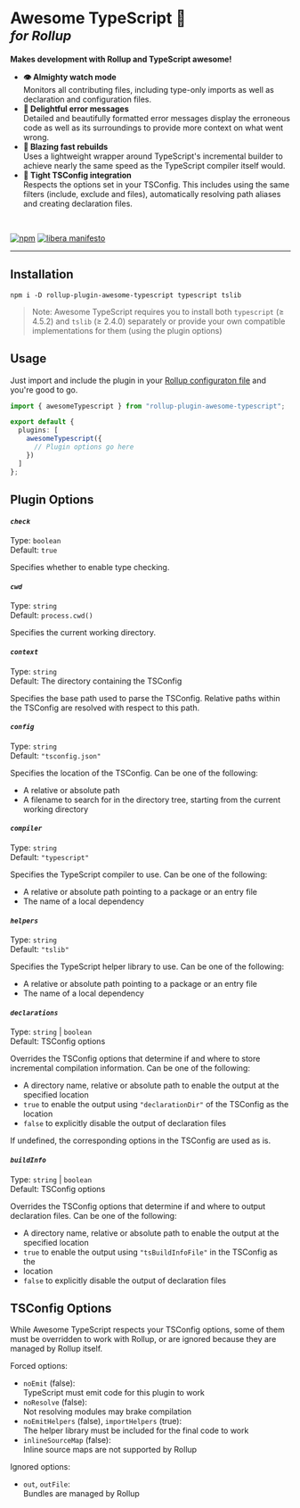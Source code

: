 <h1>
  Awesome TypeScript 🚀<br/>
  <sup><em>for Rollup</em></sup>
</h1>

**Makes development with Rollup and TypeScript awesome!**

- **👁️ Almighty watch mode**  
  Monitors all contributing files, including type-only imports as well as
  declaration and configuration files.
- **🦄 Delightful error messages**  
  Detailed and beautifully formatted error messages display the erroneous code
  as well as its surroundings to provide more context on what went wrong.
- **🏃 Blazing fast rebuilds**  
  Uses a lightweight wrapper around TypeScript's incremental builder to achieve
  nearly the same speed as the TypeScript compiler itself would.
- **🤝 Tight TSConfig integration**  
  Respects the options set in your TSConfig. This includes using the same
  filters (include, exclude and files), automatically resolving path aliases
  and creating declaration files.

<br>

[![npm](https://img.shields.io/npm/v/rollup-plugin-awesome-typescript)](https://npmjs.org/package/rollup-plugin-awesome-typescript)
[![libera manifesto](https://img.shields.io/badge/libera-manifesto-lightgrey.svg)](https://liberamanifesto.com)

---

## Installation

```
npm i -D rollup-plugin-awesome-typescript typescript tslib
```

> Note: Awesome TypeScript requires you to install both `typescript` (≥ 4.5.2)
> and `tslib` (≥ 2.4.0) separately or provide your own compatible
> implementations for them (using the plugin options)

## Usage

Just import and include the plugin in your
[Rollup configuraton file](https://www.rollupjs.org/guide/en/#configuration-files)
and you're good to go.

```typescript
import { awesomeTypescript } from "rollup-plugin-awesome-typescript";

export default {
  plugins: [
    awesomeTypescript({
      // Plugin options go here
    })
  ]
};
```

## Plugin Options

#### _`check`_

Type: `boolean`  
Default: `true`

Specifies whether to enable type checking.

#### _`cwd`_

Type: `string`  
Default: `process.cwd()`

Specifies the current working directory.

#### _`context`_

Type: `string`  
Default: The directory containing the TSConfig

Specifies the base path used to parse the TSConfig. Relative paths within the
TSConfig are resolved with respect to this path.

#### _`config`_

Type: `string`  
Default: `"tsconfig.json"`

Specifies the location of the TSConfig. Can be one of the following:

- A relative or absolute path
- A filename to search for in the directory tree, starting from the current
  working directory

#### _`compiler`_

Type: `string`  
Default: `"typescript"`

Specifies the TypeScript compiler to use. Can be one of the following:

- A relative or absolute path pointing to a package or an entry file
- The name of a local dependency

#### _`helpers`_

Type: `string`  
Default: `"tslib"`

Specifies the TypeScript helper library to use. Can be one of the
following:

- A relative or absolute path pointing to a package or an entry file
- The name of a local dependency

#### _`declarations`_

Type: `string` | `boolean`  
Default: TSConfig options

Overrides the TSConfig options that determine if and where to store
incremental compilation information. Can be one of the following:

- A directory name, relative or absolute path to enable the output at the
  specified location
- `true` to enable the output using `"declarationDir"` of the TSConfig as the
  location
- `false` to explicitly disable the output of declaration files

If undefined, the corresponding options in the TSConfig are used as is.

#### _`buildInfo`_

Type: `string` | `boolean`  
Default: TSConfig options

Overrides the TSConfig options that determine if and where to output
declaration files. Can be one of the following:

- A directory name, relative or absolute path to enable the output at the
  specified location
- `true` to enable the output using `"tsBuildInfoFile"` in the TSConfig as the
- location
- `false` to explicitly disable the output of declaration files

## TSConfig Options

While Awesome TypeScript respects your TSConfig options, some of them must be
overridden to work with Rollup, or are ignored because they are managed by
Rollup itself.

Forced options:

- `noEmit` (false):  
  TypeScript must emit code for this plugin to work
- `noResolve` (false):  
  Not resolving modules may brake compilation
- `noEmitHelpers` (false), `importHelpers` (true):  
  The helper library must be included for the final code to work
- `inlineSourceMap` (false):  
  Inline source maps are not supported by Rollup

Ignored options:

- `out`, `outFile`:  
  Bundles are managed by Rollup
